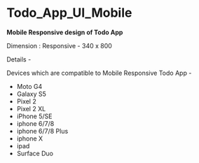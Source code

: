 # Todo_App_UI_Mobile

**Mobile Responsive design of Todo App**

Dimension : Responsive - 340 x 800

Details -

Devices which are compatible to Mobile Responsive Todo App -

- Moto G4
- Galaxy S5
- Pixel 2
- Pixel 2 XL
- iPhone 5/SE
- iphone 6/7/8
- iphone 6/7/8 Plus
- iphone X
- ipad
- Surface Duo




